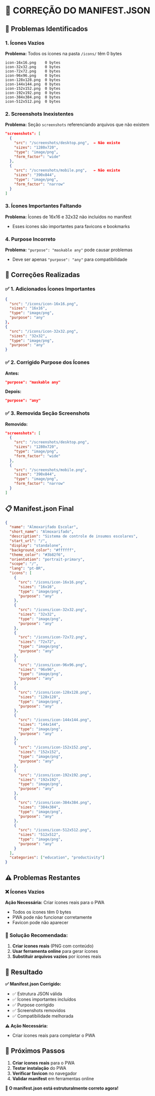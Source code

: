 # 🔧 CORREÇÃO DO MANIFEST.JSON

## 🐛 Problemas Identificados

### 1. **Ícones Vazios**
**Problema:** Todos os ícones na pasta `/icons/` têm 0 bytes
```
icon-16x16.png    0 bytes
icon-32x32.png    0 bytes
icon-72x72.png    0 bytes
icon-96x96.png    0 bytes
icon-128x128.png  0 bytes
icon-144x144.png  0 bytes
icon-152x152.png  0 bytes
icon-192x192.png  0 bytes
icon-384x384.png  0 bytes
icon-512x512.png  0 bytes
```

### 2. **Screenshots Inexistentes**
**Problema:** Seção `screenshots` referenciando arquivos que não existem
```json
"screenshots": [
  {
    "src": "/screenshots/desktop.png",  ← Não existe
    "sizes": "1280x720",
    "type": "image/png",
    "form_factor": "wide"
  },
  {
    "src": "/screenshots/mobile.png",   ← Não existe
    "sizes": "390x844",
    "type": "image/png",
    "form_factor": "narrow"
  }
]
```

### 3. **Ícones Importantes Faltando**
**Problema:** Ícones de 16x16 e 32x32 não incluídos no manifest
- Esses ícones são importantes para favicons e bookmarks

### 4. **Purpose Incorreto**
**Problema:** `"purpose": "maskable any"` pode causar problemas
- Deve ser apenas `"purpose": "any"` para compatibilidade

## 🔧 Correções Realizadas

### ✅ 1. Adicionados Ícones Importantes
```json
{
  "src": "/icons/icon-16x16.png",
  "sizes": "16x16",
  "type": "image/png",
  "purpose": "any"
},
{
  "src": "/icons/icon-32x32.png",
  "sizes": "32x32",
  "type": "image/png",
  "purpose": "any"
}
```

### ✅ 2. Corrigido Purpose dos Ícones
**Antes:**
```json
"purpose": "maskable any"
```

**Depois:**
```json
"purpose": "any"
```

### ✅ 3. Removida Seção Screenshots
**Removido:**
```json
"screenshots": [
  {
    "src": "/screenshots/desktop.png",
    "sizes": "1280x720",
    "type": "image/png",
    "form_factor": "wide"
  },
  {
    "src": "/screenshots/mobile.png",
    "sizes": "390x844",
    "type": "image/png",
    "form_factor": "narrow"
  }
]
```

## 📋 Manifest.json Final

```json
{
  "name": "Almoxarifado Escolar",
  "short_name": "Almoxarifado",
  "description": "Sistema de controle de insumos escolares",
  "start_url": "/",
  "display": "standalone",
  "background_color": "#ffffff",
  "theme_color": "#3b82f6",
  "orientation": "portrait-primary",
  "scope": "/",
  "lang": "pt-BR",
  "icons": [
    {
      "src": "/icons/icon-16x16.png",
      "sizes": "16x16",
      "type": "image/png",
      "purpose": "any"
    },
    {
      "src": "/icons/icon-32x32.png",
      "sizes": "32x32",
      "type": "image/png",
      "purpose": "any"
    },
    {
      "src": "/icons/icon-72x72.png",
      "sizes": "72x72",
      "type": "image/png",
      "purpose": "any"
    },
    {
      "src": "/icons/icon-96x96.png",
      "sizes": "96x96",
      "type": "image/png",
      "purpose": "any"
    },
    {
      "src": "/icons/icon-128x128.png",
      "sizes": "128x128",
      "type": "image/png",
      "purpose": "any"
    },
    {
      "src": "/icons/icon-144x144.png",
      "sizes": "144x144",
      "type": "image/png",
      "purpose": "any"
    },
    {
      "src": "/icons/icon-152x152.png",
      "sizes": "152x152",
      "type": "image/png",
      "purpose": "any"
    },
    {
      "src": "/icons/icon-192x192.png",
      "sizes": "192x192",
      "type": "image/png",
      "purpose": "any"
    },
    {
      "src": "/icons/icon-384x384.png",
      "sizes": "384x384",
      "type": "image/png",
      "purpose": "any"
    },
    {
      "src": "/icons/icon-512x512.png",
      "sizes": "512x512",
      "type": "image/png",
      "purpose": "any"
    }
  ],
  "categories": ["education", "productivity"]
}
```

## ⚠️ Problemas Restantes

### ❌ Ícones Vazios
**Ação Necessária:** Criar ícones reais para o PWA
- Todos os ícones têm 0 bytes
- PWA pode não funcionar corretamente
- Favicon pode não aparecer

### 🔧 Solução Recomendada:
1. **Criar ícones reais** (PNG com conteúdo)
2. **Usar ferramenta online** para gerar ícones
3. **Substituir arquivos vazios** por ícones reais

## 🎯 Resultado

**✅ Manifest.json Corrigido:**
- ✅ Estrutura JSON válida
- ✅ Ícones importantes incluídos
- ✅ Purpose corrigido
- ✅ Screenshots removidos
- ✅ Compatibilidade melhorada

**⚠️ Ação Necessária:**
- Criar ícones reais para completar o PWA

## 🚀 Próximos Passos

1. **Criar ícones reais** para o PWA
2. **Testar instalação** do PWA
3. **Verificar favicon** no navegador
4. **Validar manifest** em ferramentas online

**🎉 O manifest.json está estruturalmente correto agora!** 